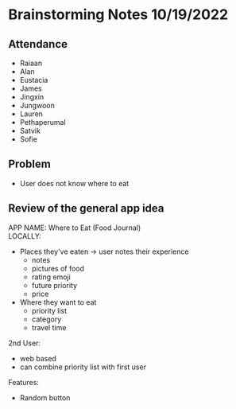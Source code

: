 # Brainstorming Notes 10/19/2022
## Attendance
- Raiaan
- Alan
- Eustacia
- James
- Jingxin
- Jungwoon
- Lauren
- Pethaperumal
- Satvik
- Sofie


## Problem
- User does not know where to eat

## Review of the general app idea
APP NAME: Where to Eat (Food Journal)\
LOCALLY:
- Places they've eaten -> user notes their experience
    - notes
    - pictures of food
    - rating emoji
    - future priority
    - price
- Where they want to eat
    - priority list
    - category
    - travel time
    
2nd User:
- web based
- can combine priority list with first user

Features:
- Random button

